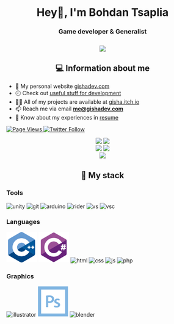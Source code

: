 <h1 align="center">Hey👋, I'm Bohdan Tsaplia</h1>
<h3 align="center">Game developer & Generalist<h3>

<div align="center">
<a href="https://github.com/gishadev">
<img align="center" src="https://raw.githubusercontent.com/gishadev/gishadev/main/Images/preview.png">
</a>
</div>

<h2 align="center">💻 Information about me</h2>

- 📙 My personal website [gishadev.com](https://gishadev.com)
- 🕘 Check out [useful stuff for development](https://useful.gishadev.com/)
- 👨‍💻 All of my projects are available at [gisha.itch.io](https://gisha.itch.io/)
- 📫 Reach me via email **me@gishadev.com**
- 📄 Know about my experiences in [resume](https://gishadev.com/files/resume.pdf)

<p align="left">
  <a href="https://github.com/gishadev/gishadev">
   <img src="https://komarev.com/ghpvc/?username=gishadev" alt="Page Views" />
  </a>
  <a href="https://twitter.com/BaggyGishev">
    <img alt="Twitter Follow" src="https://img.shields.io/twitter/follow/BaggyGishev?color=green&label=Follow&logo=twitter&logoColor=blue&style=flat-square">
  </a>
 </p>

<div align="center">
<img src="https://github-readme-stats.vercel.app/api/gist?id=726d82c8ffd474af5dae2fe142700bd0&theme=tokyonight&show_icons=true&hide_border=true">
<img src="https://github-readme-stats.vercel.app/api/gist?id=726d82c8ffd474af5dae2fe142700bd0&theme=tokyonight&show_icons=true&hide_border=true">
</div>

<div align="center">
<img src="https://github-readme-stats.vercel.app/api?username=gishadev&theme=tokyonight&show_icons=true&hide_border=true&count_private=true">
<img src="https://github-readme-streak-stats.herokuapp.com/?user=gishadev&theme=tokyonight&hide_border=true">
</div>

<div align="center">
<img src="https://github-readme-activity-graph.vercel.app/graph?username=gishadev&theme=github-dark-dimmed&custom_title=gishadev%20Activity%20Graph&hide_border=true">
</div>

<h2 align="center">🔧 My stack</h3>
<h3 align="left">Tools</h3>
<div align="left">
<img src="https://i.redd.it/tu3gt6ysfxq71.png" alt="unity" height="80"/> 
<img src="https://www.vectorlogo.zone/logos/git-scm/git-scm-icon.svg" alt="git" height="80"/>
<img src="https://cdn.worldvectorlogo.com/logos/arduino-1.svg" alt="arduino" height="80"/>
<img src="https://seeklogo.com/images/J/jetbrains-rider-logo-BC2E5310DB-seeklogo.com.png" alt="rider" height="80"/>
<img src="https://seeklogo.com/images/V/visual-studio-icon-2022-logo-8E86B4B761-seeklogo.com.png" alt="vs" height="80"/>
<img src="https://seeklogo.com/images/V/visual-studio-code-logo-449D71944F-seeklogo.com.png" alt="vsc" height="80"/>
</div>

<h3 align="left">Languages</h3>
<div align="left">
<img src="https://raw.githubusercontent.com/devicons/devicon/master/icons/cplusplus/cplusplus-original.svg" alt="cpp" height="80"/>
<img src="https://raw.githubusercontent.com/devicons/devicon/master/icons/csharp/csharp-original.svg" alt="csharp" height="80"/>
<img src="https://seeklogo.com/images/H/html5-logo-EF92D240D7-seeklogo.com.png" alt="html" height="80"/>
<img src="https://seeklogo.com/images/C/css3-logo-8724075274-seeklogo.com.png" alt="css" height="80"/>
<img src="https://seeklogo.com/images/J/java-script-js-logo-ACF4AE5082-seeklogo.com.png" alt="js" height="80"/>
<img src="https://seeklogo.com/images/P/PHP-logo-0B2FDC4529-seeklogo.com.png" alt="php" height="80"/>
</div>

<h3 align="left">Graphics</h3>
<div align="left"> 
<img src="https://www.vectorlogo.zone/logos/adobe_illustrator/adobe_illustrator-icon.svg" alt="illustrator" height="80"/>
<img src="https://raw.githubusercontent.com/devicons/devicon/master/icons/photoshop/photoshop-line.svg" alt="photoshop" height="80"/>
<img src="https://seeklogo.com/images/B/blender-logo-91B66CA31F-seeklogo.com.png" alt="blender" height="80"/>
</div>
